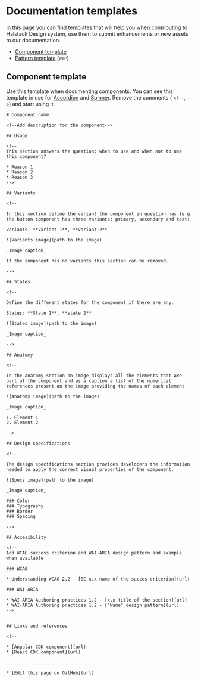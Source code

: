# Documentation templates

In this page you can find templates that will help you when contributing to Halstack Design system, use them to submit enhancements or new assets to our documentation.

* [Component template](#component-template)
* [Pattern template](#pattern-template) (`WIP`)

## Component template

Use this template when documenting components. You can see this template in use for [Accordion](https://github.com/dxc-technology/halstack-style-guide/blob/master/guidelines/components/accordion/README.md) and [Spinner](https://github.com/dxc-technology/halstack-style-guide/blob/master/guidelines/components/spinner/README.md). Remove the comments ( `<!--`, `-->`) and start using it.
```
# Component name

<!--Add description for the component-->

## Usage

<!--
This section answers the question: when to use and when not to use this component?

* Reason 1
* Reason 2
* Reason 3
-->

## Variants

<!--

In this section define the variant the component in question has (e.g. the button component has three variants: primary, secondary and text).

Variants: **Variant 1**, **variant 2**

![Variants image](path to the image)

_Image caption_

If the component has no variants this section can be removed.

-->

## States

<!--

Define the different states for the component if there are any.

States: **State 1**, **state 2**

![States image](path to the image)

_Image caption_

-->

## Anatomy

<!--

In the anatomy section an image displays all the elements that are part of the component and as a caption a list of the numerical references present on the image providing the names of each element.

![Anatomy image](path to the image)

_Image caption_

1. Element 1
2. Element 2

-->

## Design specifications

<!--

The design specifications section provides developers the information needed to apply the correct visual properties of the component.

![Specs image](path to the image)

_Image caption_

### Color
### Typography
### Border
### Spacing

-->

## Accesibility

<!--
Add WCAG success criterion and WAI-ARIA design pattern and example when available

### WCAG 

* Understanding WCAG 2.2 - [SC x.x name of the succes criterion](url)

### WAI-ARIA

* WAI-ARIA Authoring practices 1.2 - [x.x title of the section](url)
* WAI-ARIA Authoring practices 1.2 - ["Name" design pattern](url)
-->


## Links and references

<!--

* [Angular CDK component](url)
* [React CDK component](url)

____________________________________________________________

* [Edit this page on GitHub](url)

```
